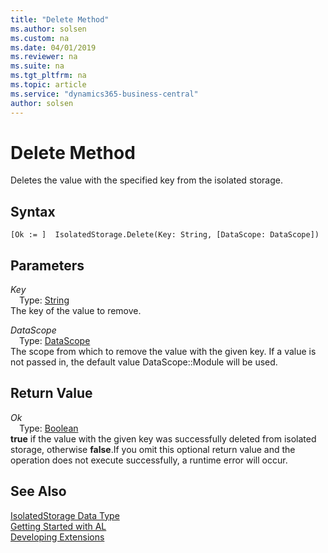 ```yaml
---
title: "Delete Method"
ms.author: solsen
ms.custom: na
ms.date: 04/01/2019
ms.reviewer: na
ms.suite: na
ms.tgt_pltfrm: na
ms.topic: article
ms.service: "dynamics365-business-central"
author: solsen
---
```

[//]: # (START>DO_NOT_EDIT)
[//]: # (IMPORTANT:Do not edit any of the content between here and the END>DO_NOT_EDIT.)
[//]: # (Any modifications should be made in the .xml files in the ModernDev repo.)
# Delete Method
Deletes the value with the specified key from the isolated storage.


## Syntax
```
[Ok := ]  IsolatedStorage.Delete(Key: String, [DataScope: DataScope])
```
## Parameters
*Key*  
&emsp;Type: [String](../string/string-data-type.md)  
The key of the value to remove.
        
*DataScope*  
&emsp;Type: [DataScope](../datascope/datascope-option.md)  
The scope from which to remove the value with the given key. If a value is not passed in, the default value DataScope::Module will be used.  


## Return Value
*Ok*  
&emsp;Type: [Boolean](../boolean/boolean-data-type.md)  
**true** if the value with the given key was successfully deleted from isolated storage, otherwise **false**.If you omit this optional return value and the operation does not execute successfully, a runtime error will occur.    


[//]: # (IMPORTANT: END>DO_NOT_EDIT)
## See Also
[IsolatedStorage Data Type](isolatedstorage-data-type.md)  
[Getting Started with AL](../../devenv-get-started.md)  
[Developing Extensions](../../devenv-dev-overview.md)